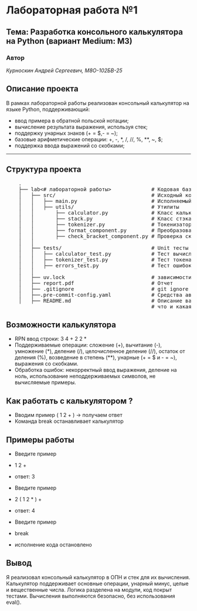 # Лабораторная работа №1

## Тема: Разработка консольного калькулятора на Python (вариант Medium: M3)

### Автор

*Курноскин Андрей Сергеевич, М8О-102БВ-25*

## Описание проекта

В рамках лабораторной работы реализован консольный калькулятор на языке Python, поддерживающий:

- ввод примера в обратной польской нотации;
- вычисление результата выражения, используя стек;
- поддержку унарных знаков (+ = $,- = ~);
- базовые арифметические операции: +, -, *, /, //, %, **, ~, $;
- поддержка ввода выражений со скобками;

---

## Структура проекта

 <pre>
    .
    ├── lab<# лабораторной работы>             # Кодовая база вашей лабораторной работы
    │   ├── src/                               # Исходный код
    │   │   ├── main.py                        # Исполняемый файл
    │   │   ├── utils/                         # Утилиты
    │   │       ├── calculator.py              # Класс калькулятора
    │   │       ├── stack.py                   # Класс стэка
    │   │       ├── tokenizer.py               # Токенизатор входной строки
    │   │       ├── format_component.py        # Преобразование значения в нужный тип ( для токенов )
    │   │       ├── check_bracket_component.py # Проверка скобки на возможность расчёта
    │   │ 
    │   ├── tests/                             # Unit тесты
    │   │   ├── calculator_test.py             # Тест вычислений
    │   │   ├── tokenizer_test.py              # Тест токенайзера
    │   │   ├── errors_test.py                 # Тест ошибок
    │   │
    │   ├── uv.lock                            # зависимости вашего проекта
    │   ├── report.pdf                         # Отчет
    │   ├── .gitignore                         # git ignore файл
    │   ├──.pre-commit-config.yaml             # Средства автоматизации проверки кодстайла
    │   ├── README.md                          # Описание вашего проекта, с описанием файлов и с титульником о том,
                                               # что и какая задача
</pre>

## Возможности калькулятора

- RPN ввод строки: 3 4 + 2 2 *
- Поддерживаемые операции: сложение (+), вычитание (-), умножение (*), деление (/), целочисленное
  деление (//), остаток от деления (%), возведение в степень (**), унарные (+ = $ и - = ~), выражения со скобками.
- Обработка ошибок: некорректный ввод выражения, деление на ноль, использование неподдерживаемых символов, не вычисляемые примеры.

## Как работать с калькулятором ?

- Вводим пример ( 1 2 + ) -> получаем ответ
- Команда break останавливает калькулятор

## Примеры работы

- Введите пример
- 1 2 +
- ответ: 3

- Введите пример
- 2 ( 1 2 * ) +
- ответ: 4

- Введите пример
- break
- исполнение кода остановлено

## Вывод

Я реализовал консольный калькулятор в ОПН и стек для их вычисления. Калькулятор поддерживает основные операции, унарный минус, целые и вещественные числа. Логика разделена на модули, код покрыт тестами. Вычисления выполняются безопасно, без использования eval().